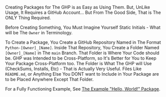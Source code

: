 Creating Packages for The GHP is as Easy as Using Them. But, UnLike Usage,
It Requires a GitHub Account... But From The Good Side, That is The ONLY Thing Required.

Before Creating Something, You Must Imagine Yourself Static Initials - What will be The ``Owner`` in Terminology.

To Create a Package, You Create a GitHub Repository Named in The Format ``Python-[Owner]_[Name]``.
Inside That Repository, You Create a Folder Named ``[Owner]_[Name]`` in The ``main`` Branch.
That Folder is Where Your Code should be. GHP was Intended to be Cross-Platform,
so It's Better for You to Keep Your Package Cross-Platform too.
The Folder is What The GHP will Use (CheckSums, Installs, Etc) - That is Actually Very Useful.
Files Like ``README.md``, or Anything Else You DONT want to Include in Your Package
are to be Placed Anywhere Except That Folder.

For a Fully Functioning Example, See [The Example "Hello, World!" Package](https://github.com/0KMCM0/Python-KM_CM_GitHubPackages_Example).
